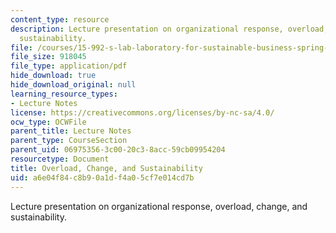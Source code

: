 ```yaml
---
content_type: resource
description: Lecture presentation on organizational response, overload, change, and
  sustainability.
file: /courses/15-992-s-lab-laboratory-for-sustainable-business-spring-2008/a6e04f84c8b90a1df4a05cf7e014cd7b_lec_03.pdf
file_size: 918045
file_type: application/pdf
hide_download: true
hide_download_original: null
learning_resource_types:
- Lecture Notes
license: https://creativecommons.org/licenses/by-nc-sa/4.0/
ocw_type: OCWFile
parent_title: Lecture Notes
parent_type: CourseSection
parent_uid: 06975356-3c00-20c3-8acc-59cb09954204
resourcetype: Document
title: Overload, Change, and Sustainability
uid: a6e04f84-c8b9-0a1d-f4a0-5cf7e014cd7b
---
```

Lecture presentation on organizational response, overload, change, and sustainability.